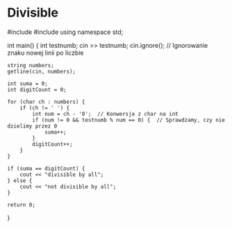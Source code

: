 # Divisible
#include <iostream>
#include <string>
using namespace std;

int main() {
    int testnumb;
    cin >> testnumb;
    cin.ignore();  // Ignorowanie znaku nowej linii po liczbie

    string numbers;
    getline(cin, numbers);

    int suma = 0;
    int digitCount = 0;

    for (char ch : numbers) {
        if (ch != ' ') {
            int num = ch - '0';  // Konwersja z char na int
            if (num != 0 && testnumb % num == 0) {  // Sprawdzamy, czy nie dzielimy przez 0
                suma++;
            }
            digitCount++;
        }
    }

    if (suma == digitCount) {
        cout << "divisible by all";
    } else {
        cout << "not divisible by all";
    }

    return 0;
}
